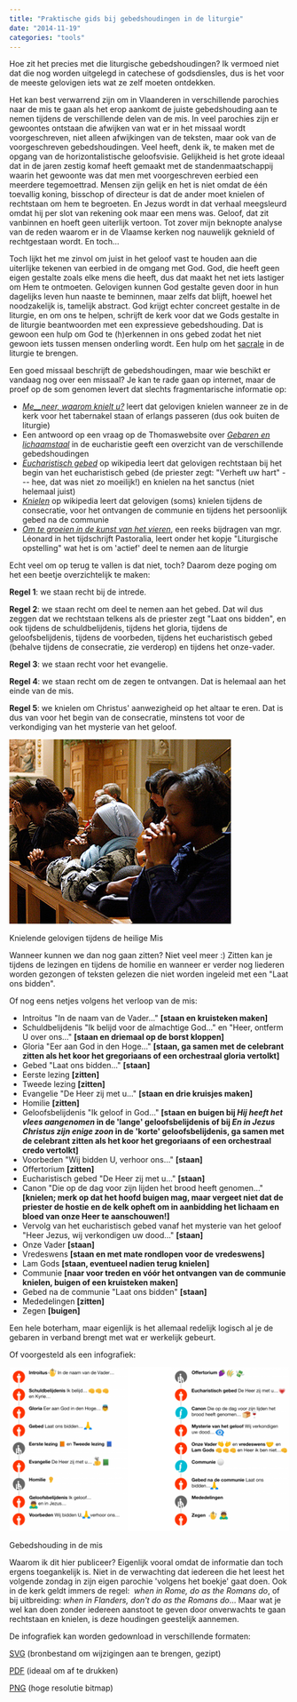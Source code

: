 ```yaml
---
title: "Praktische gids bij gebedshoudingen in de liturgie"
date: "2014-11-19"
categories: "tools"
---
```


Hoe zit het precies met die liturgische gebedshoudingen? Ik vermoed niet dat die nog worden uitgelegd in catechese of godsdiensles, dus is het voor de meeste gelovigen iets wat ze zelf moeten ontdekken. 

<!--more-->

Het kan best verwarrend zijn om in Vlaanderen in verschillende parochies naar de mis te gaan als het erop aankomt de juiste gebedshouding aan te nemen tijdens de verschillende delen van de mis. In veel parochies zijn er gewoontes ontstaan die afwijken van wat er in het missaal wordt voorgeschreven, niet alleen afwijkingen van de teksten, maar ook van de voorgeschreven gebedshoudingen. Veel heeft, denk ik, te maken met de opgang van de horizontalistische geloofsvisie. Gelijkheid is het grote ideaal dat in de jaren zestig komaf heeft gemaakt met de standenmaatschappij waarin het gewoonte was dat men met voorgeschreven eerbied een meerdere tegemoettrad. Mensen zijn gelijk en het is niet omdat de één toevallig koning, bisschop of directeur is dat de ander moet knielen of rechtstaan om hem te begroeten. En Jezus wordt in dat verhaal meegsleurd omdat hij per slot van rekening ook maar een mens was. Geloof, dat zit vanbinnen en hoeft geen uiterlijk vertoon. Tot zover mijn beknopte analyse van de reden waarom er in de Vlaamse kerken nog nauwelijk geknield of rechtgestaan wordt. En toch…

Toch lijkt het me zinvol om juist in het geloof vast te houden aan die uiterlijke tekenen van eerbied in de omgang met God. God, die heeft geen eigen gestalte zoals elke mens die heeft, dus dat maakt het net iets lastiger om Hem te ontmoeten. Gelovigen kunnen God gestalte geven door in hun dagelijks leven hun naaste te beminnen, maar zelfs dat blijft, hoewel het noodzakelijk is, tamelijk abstract. God krijgt echter concreet gestalte in de liturgie, en om ons te helpen, schrijft de kerk voor dat we Gods gestalte in de liturgie beantwoorden met een expressieve gebedshouding. Dat is gewoon een hulp om God te (h)erkennen in ons gebed zodat het niet gewoon iets tussen mensen onderling wordt. Een hulp om het [sacrale](http://fr.didoc.be/nl/papers/23-de-zin-van-het-sacrale-terugvinden) in de liturgie te brengen.

Een goed missaal beschrijft de gebedshoudingen, maar wie beschikt er vandaag nog over een missaal? Je kan te rade gaan op internet, maar de proef op de som genomen levert dat slechts fragmentarische informatie op:

- [_Me__neer, waarom knielt u?_](https://meneergodsdienst.wordpress.com/2013/04/18/meneer-waarom-knielt-u/) leert dat gelovigen knielen wanneer ze in de kerk voor het tabernakel staan of erlangs passeren (dus ook buiten de liturgie)
- Een antwoord op een vraag op de Thomaswebsite over [_Gebaren en lichaamstaal_](http://www.kuleuven.be/thomas/page/vraag-antwoord/view/63825/) in de eucharistie geeft een overzicht van de verschillende gebedshoudingen
- [_Eucharistisch gebed_](http://nl.wikipedia.org/wiki/Eucharistisch_gebed) op wikipedia leert dat gelovigen rechtstaan bij het begin van het eucharistisch gebed (de priester zegt: "Verheft uw hart" --- hee, dat was niet zo moeilijk!) en knielen na het sanctus (niet helemaal juist)
- [_Knielen_](http://nl.wikipedia.org/wiki/Knielen) op wikipedia leert dat gelovigen (soms) knielen tijdens de consecratie, voor het ontvangen de communie en tijdens het persoonlijk gebed na de communie
- [_Om te groeien in de kunst van het vieren_](http://www.gebedsschool.be/Leonard/eucharistie2.html), een reeks bijdragen van mgr. Léonard in het tijdschrijft Pastoralia, leert onder het kopje "Liturgische opstelling" wat het is om 'actief' deel te nemen aan de liturgie

Echt veel om op terug te vallen is dat niet, toch? Daarom deze poging om het een beetje overzichtelijk te maken:

**Regel 1**: we staan recht bij de intrede.

**Regel 2**: we staan recht om deel te nemen aan het gebed. Dat wil dus zeggen dat we rechtstaan telkens als de priester zegt "Laat ons bidden", en ook tijdens de schuldbelijdenis, tijdens het gloria, tijdens de geloofsbelijdenis, tijdens de voorbeden, tijdens het eucharistisch gebed (behalve tijdens de consecratie, zie verderop) en tijdens het onze-vader.

**Regel 3**: we staan recht voor het evangelie.

**Regel 4**: we staan recht om de zegen te ontvangen. Dat is helemaal aan het einde van de mis.

**Regel 5**: we knielen om Christus' aanwezigheid op het altaar te eren. Dat is dus van voor het begin van de consecratie, minstens tot voor de verkondiging van het mysterie van het geloof.

![Knielende gelovigen tijdens de heilige Mis](images/20091004_dc_800thofm_mg_41201.jpg?w=300)

Knielende gelovigen tijdens de heilige Mis

Wanneer kunnen we dan nog gaan zitten? Niet veel meer :) Zitten kan je tijdens de lezingen en tijdens de homilie en wanneer er verder nog liederen worden gezongen of teksten gelezen die niet worden ingeleid met een "Laat ons bidden".

Of nog eens netjes volgens het verloop van de mis:

- Introitus "In de naam van de Vader…" **\[staan en kruisteken maken\]**
- Schuldbelijdenis "Ik belijd voor de almachtige God…" en "Heer, ontferm U over ons…" **\[staan en driemaal op de borst kloppen\]**
- Gloria "Eer aan God in den Hoge…" **\[staan, ga samen met de celebrant zitten als het koor het gregoriaans of een orchestraal gloria vertolkt\]**
- Gebed "Laat ons bidden…" **\[staan\]**
- Eerste lezing **\[zitten\]**
- Tweede lezing **\[zitten\]**
- Evangelie "De Heer zij met u…" **\[staan en drie kruisjes maken\]**
- Homilie **\[zitten\]**
- Geloofsbelijdenis "Ik geloof in God…" **\[staan en buigen bij _Hij heeft het vlees aangenomen_ in de 'lange' geloofsbelijdenis of bij _En in Jezus Christus zijn enige zoon_ in de 'korte' geloofsbelijdenis, ga samen met de celebrant zitten als het koor het gregoriaans of een orchestraal credo vertolkt\]**
- Voorbeden "Wij bidden U, verhoor ons…" **\[staan\]**
- Offertorium **\[zitten\]**
- Eucharistisch gebed "De Heer zij met u…" **\[staan\]**
- Canon "Die op de dag voor zijn lijden het brood heeft genomen…" **\[knielen; merk op dat het hoofd buigen mag, maar vergeet niet dat de priester de hostie en de kelk opheft om in aanbidding het lichaam en bloed van onze Heer te aanschouwen!\]**
- Vervolg van het eucharistisch gebed vanaf het mysterie van het geloof "Heer Jezus, wij verkondigen uw dood…" **\[staan\]**
- Onze Vader **\[staan\]**
- Vredeswens **\[staan en met mate rondlopen voor de vredeswens\]**
- Lam Gods **\[staan, eventueel nadien terug knielen\]**
- Communie **\[naar voor treden en vóór het ontvangen van de communie knielen, buigen of een kruisteken maken\]**
- Gebed na de communie "Laat ons bidden" **\[staan\]**
- Mededelingen **\[zitten\]**
- Zegen **\[buigen\]**

Een hele boterham, maar eigenlijk is het allemaal redelijk logisch al je de gebaren in verband brengt met wat er werkelijk gebeurt.

Of voorgesteld als een infografiek:

[![](images/houdingen-in-de-mis2-1024x598.png)](images/houdingen-in-de-mis2.png)

Gebedshouding in de mis

Waarom ik dit hier publiceer? Eigenlijk vooral omdat de informatie dan toch ergens toegankelijk is. Niet in de verwachting dat iedereen die het leest het volgende zondag in zijn eigen parochie 'volgens het boekje' gaat doen. Ook in de kerk geldt immers de regel:  _when in Rome, do as the Romans do_, of bij uitbreiding: _when in Flanders, don't do as the Romans do_… Maar wat je wel kan doen zonder iedereen aanstoot te geven door onverwachts te gaan rechtstaan en knielen, is deze houdingen geestelijk aannemen.

De infografiek kan worden gedownload in verschillende formaten:

[SVG](https://storage.googleapis.com/geloven-leren/printerboekjes/houdingen-in-de-mis2.zip) (bronbestand om wijzigingen aan te brengen, gezipt)

[PDF](https://storage.googleapis.com/geloven-leren/printerboekjes/houdingen-in-de-mis2.pdf) (ideaal om af te drukken)

[PNG](images/houdingen-in-de-mis2-HR.png) (hoge resolutie bitmap)
